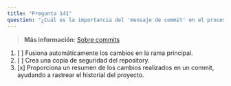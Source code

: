 ```yaml
---
title: "Pregunta 141"
question: "¿Cuál es la importancia del 'mensaje de commit' en el proceso de flujo de GitHub?"
---
```


> **Más información**: [Sobre commits](https://docs.github.com/en/pull-requests/committing-changes-to-your-project/creating-and-editing-commits/about-commits)
1. [ ] Fusiona automáticamente los cambios en la rama principal.
1. [ ] Crea una copia de seguridad del repository.
1. [x] Proporciona un resumen de los cambios realizados en un commit, ayudando a rastrear el historial del proyecto. 
